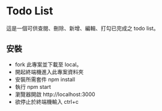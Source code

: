# Todo List

這是一個可供查閱、刪除、新增、編輯、打勾已完成之 todo list。

## 安裝

- fork 此專案並下載至 local。
- 開起終端機進入此專案資料夾
- 安裝所需套件 npm install
- 執行 npm start
- 瀏覽器開啟 http://localhost:3000
- 欲停止於終端機輸入 ctrl+c
